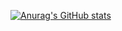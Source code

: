 [![Anurag's GitHub stats](https://github-readme-stats.vercel.app/apisucrubanuraghazra)](https://github.com/anuraghazra/github-readme-stats)
